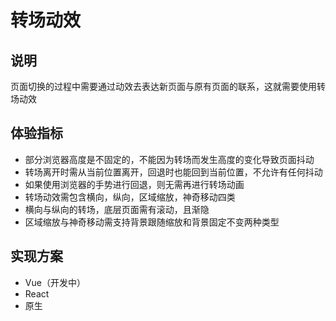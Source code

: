 # 转场动效

## 说明

页面切换的过程中需要通过动效去表达新页面与原有页面的联系，这就需要使用转场动效

## 体验指标

- 部分浏览器高度是不固定的，不能因为转场而发生高度的变化导致页面抖动
- 转场离开时需从当前位置离开，回退时也能回到当前位置，不允许有任何抖动
- 如果使用浏览器的手势进行回退，则无需再进行转场动画
- 转场动效需包含横向，纵向，区域缩放，神奇移动四类
- 横向与纵向的转场，底层页面需有滚动，且渐隐
- 区域缩放与神奇移动需支持背景跟随缩放和背景固定不变两种类型

## 实现方案

- Vue（开发中）
- React
- 原生